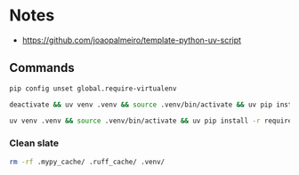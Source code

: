 # Notes

- https://github.com/joaopalmeiro/template-python-uv-script

## Commands

```bash
pip config unset global.require-virtualenv
```

```bash
deactivate && uv venv .venv && source .venv/bin/activate && uv pip install -r requirements.txt
```

```bash
uv venv .venv && source .venv/bin/activate && uv pip install -r requirements.txt
```

### Clean slate

```bash
rm -rf .mypy_cache/ .ruff_cache/ .venv/
```

